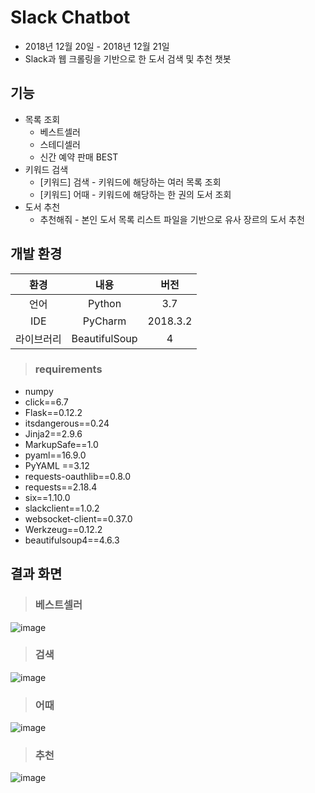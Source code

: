 # Slack Chatbot 
- 2018년 12월 20일 - 2018년 12월 21일  
- Slack과 웹 크롤링을 기반으로 한 도서 검색 및 추천 챗봇

## 기능
- 목록 조회
    - 베스트셀러
    - 스테디셀러
    - 신간 예약 판매 BEST
- 키워드 검색
    - [키워드] 검색 - 키워드에 해당하는 여러 목록 조회 
    - [키워드] 어때 - 키워드에 해당하는 한 권의 도서 조회
- 도서 추천
    - 추천해줘 - 본인 도서 목록 리스트 파일을 기반으로 유사 장르의 도서 추천

## 개발 환경
| 환경 | 내용 | 버전 |
|:-----:| :-----: | :----: |
| 언어 | Python | 3.7 |
| IDE  | PyCharm | 2018.3.2 |
|라이브러리| BeautifulSoup | 4 |

> ### requirements
- numpy
- click==6.7
- Flask==0.12.2
- itsdangerous==0.24
- Jinja2==2.9.6
- MarkupSafe==1.0
- pyaml==16.9.0
- PyYAML ==3.12
- requests-oauthlib==0.8.0
- requests==2.18.4
- six==1.10.0
- slackclient==1.0.2
- websocket-client==0.37.0
- Werkzeug==0.12.2
- beautifulsoup4==4.6.3

## 결과 화면
> ### 베스트셀러
![image](https://user-images.githubusercontent.com/30440457/50329219-8ab67980-0539-11e9-8eb1-f09999f0e84a.png)
> ### 검색
![image](https://user-images.githubusercontent.com/30440457/50329265-c7827080-0539-11e9-8cc7-c05b316aed77.png)
> ### 어때
![image](https://user-images.githubusercontent.com/30440457/50330127-74122180-053d-11e9-8f15-a57837cc90f0.png)
> ### 추천
![image](https://user-images.githubusercontent.com/30440457/50329190-65c20680-0539-11e9-841f-0aae5de9c998.png)
